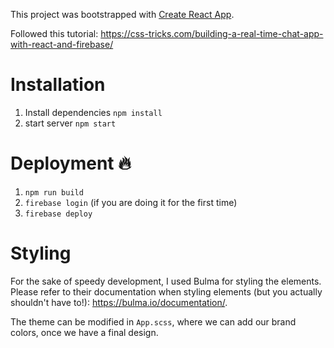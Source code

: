 This project was bootstrapped with [Create React App](https://github.com/facebook/create-react-app).


Followed this tutorial: https://css-tricks.com/building-a-real-time-chat-app-with-react-and-firebase/ 

# Installation
1. Install dependencies
`npm install`
2. start server
`npm start`

# Deployment :fire:
1. `npm run build`
2. `firebase login` (if you are doing it for the first time)
3. `firebase deploy`

# Styling
For the sake of speedy development, I used Bulma for styling the elements. Please refer to their documentation when styling elements (but you actually shouldn't have to!): https://bulma.io/documentation/. 

The theme can be modified in `App.scss`, where we can add our brand colors, once we have a final design.

